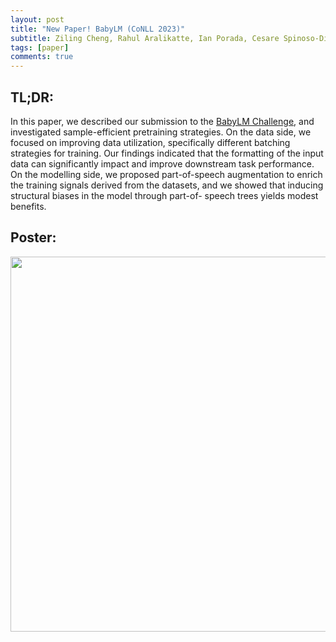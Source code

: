 ```yaml
---
layout: post
title: "New Paper! BabyLM (CoNLL 2023)"
subtitle: Ziling Cheng, Rahul Aralikatte, Ian Porada, Cesare Spinoso-Di Piano, and Jackie Chi Kit Cheung
tags: [paper]
comments: true
---
```

## TL;DR:
In this paper, we described our submission to the [BabyLM Challenge](https://babylm.github.io/), and investigated sample-efficient pretraining strategies. 
On the data side, we focused on improving data utilization, specifically different batching strategies for training. Our
findings indicated that the formatting of the input data can significantly impact and improve downstream
task performance. On the modelling side, we proposed part-of-speech augmentation to enrich the training signals derived from the datasets, 
and we showed that inducing structural biases in the model through part-of-
speech trees yields modest benefits.

## Poster:
<center> <img src="https://drive.google.com/uc?id=1w5PYlDMXGDRBAEVBN2rtk6HrJDYwgiCz" width="600"></center>
